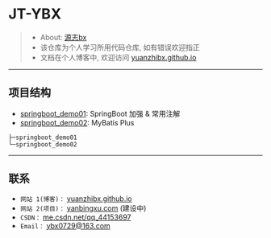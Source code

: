 # JT-YBX
> - About: [源志bx](https://yuanzhibx.github.io/)
> - 该仓库为个人学习所用代码仓库, 如有错误欢迎指正
> - 文档在个人博客中, 欢迎访问 [yuanzhibx.github.io](https://yuanzhibx.github.io/)
---
## 项目结构
- [springboot_demo01](./springboot_demo01): SpringBoot 加强 & 常用注解
- [springboot_demo02](./springboot_demo02): MyBatis Plus

```
├─springboot_demo01
└─springboot_demo02
```
---
## 联系
- `网站 1(博客)：` [yuanzhibx.github.io](https://yuanzhibx.github.io/)
- `网站 2(项目)：` [yanbingxu.com](http://yanbingxu.com:8080/) (建设中)
- `CSDN：` [me.csdn.net/qq_44153697](https://me.csdn.net/qq_44153697)
- `Email：` <ybx0729@163.com>

